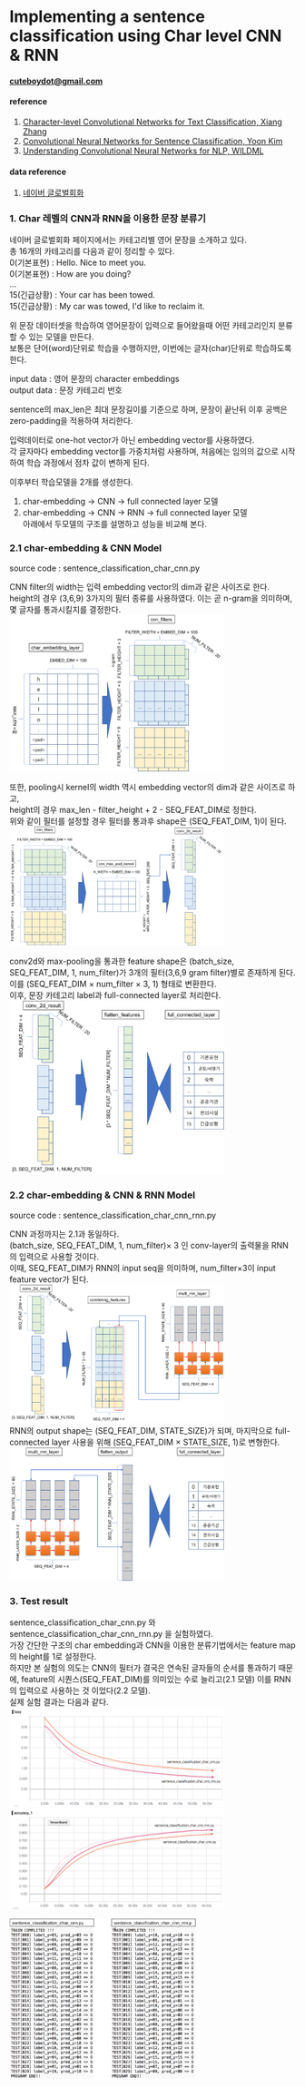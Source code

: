 # Implementing a sentence classification using Char level CNN & RNN

#### cuteboydot@gmail.com

#### reference
1. [Character-level Convolutional Networks for Text Classification, Xiang Zhang](https://papers.nips.cc/paper/5782-character-level-convolutional-networks-for-text-classification.pdf)
2. [Convolutional Neural Networks for Sentence Classification, Yoon Kim](https://arxiv.org/pdf/1408.5882.pdf)
3. [Understanding Convolutional Neural Networks for NLP, WILDML](http://www.wildml.com/2015/11/understanding-convolutional-neural-networks-for-nlp/)

#### data reference
1. [네이버 글로벌회화](http://phrasebook.naver.com/detail.nhn?bigCategoryNo=2&targetLanguage=en)

### 1. Char 레벨의 CNN과 RNN을 이용한 문장 분류기
네이버 글로벌회화 페이지에서는 카테고리별 영어 문장을 소개하고 있다.  
총 16개의 카테고리를 다음과 같이 정리할 수 있다.  
0(기본표현) : Hello. Nice to meet you.  
0(기본표현) : How are you doing?  
...  
15(긴급상황) : Your car has been towed.  
15(긴급상황) : My car was towed, I'd like to reclaim it.  
  
위 문장 데이터셋을 학습하여 영어문장이 입력으로 들어왔을때 어떤 카테고리인지 분류할 수 있는 모델을 만든다.  
보통은 단어(word)단위로 학습을 수행하지만, 이번에는 글자(char)단위로 학습하도록 한다.  
  
input data : 영어 문장의 character embeddings  
output data : 문장 카테고리 번호  
  
sentence의 max_len은 최대 문장길이를 기준으로 하며, 문장이 끝난뒤 이후 공백은 zero-padding을 적용하여 처리한다.  
  
입력데이터로 one-hot vector가 아닌 embedding vector를 사용하였다.  
각 글자마다 embedding vector를 가중치처럼 사용하며, 처음에는 임의의 값으로 시작하여 학습 과정에서 점차 값이 변하게 된다.  
  
이후부터 학습모델을 2개를 생성한다.  
1) char-embedding -> CNN -> full connected layer 모델  
2) char-embedding -> CNN -> RNN -> full connected layer 모델  
아래에서 두모델의 구조를 설명하고 성능을 비교해 본다.  
  
### 2.1 char-embedding & CNN Model
source code : sentence_classification_char_cnn.py  
  
CNN filter의 width는 입력 embedding vector의 dim과 같은 사이즈로 한다.  
height의 경우 (3,6,9) 3가지의 필터 종류를 사용하였다. 이는 곧 n-gram을 의미하며, 몇 글자를 통과시킬지를 결정한다. 
<img src="./img/img1.png" width="75%">  
   
또한, pooling시 kernel의 width 역시 embedding vector의 dim과 같은 사이즈로 하고,   
height의 경우 max_len - filter_height + 2 - SEQ_FEAT_DIM로 정한다.  
위와 같이 필터를 설정할 경우 필터를 통과후 shape은 (SEQ_FEAT_DIM, 1)이 된다.  
<img src="./img/img2.png" width="75%">  
  
conv2d와 max-pooling을 통과한 feature shape은 (batch_size, SEQ_FEAT_DIM, 1, num_filter)가 3개의 필터(3,6,9 gram filter)별로 존재하게 된다.  
이를 (SEQ_FEAT_DIM × num_filter × 3, 1) 형태로 변환한다.  
이후, 문장 카테고리 label과 full-connected layer로 처리한다. 
<img src="./img/img3.png" width="75%">  
  
  
### 2.2 char-embedding & CNN & RNN Model
source code : sentence_classification_char_cnn_rnn.py  
  
CNN 과정까지는 2.1과 동일하다.  
(batch_size, SEQ_FEAT_DIM, 1, num_filter)× 3 인 conv-layer의 출력물을 RNN의 입력으로 사용할 것이다.  
이때, SEQ_FEAT_DIM가 RNN의 input seq을 의미하며, num_filter×3이 input feature vector가 된다.  
<img src="./img/img4.png" width="75%">  
RNN의 output shape는 (SEQ_FEAT_DIM, STATE_SIZE)가 되며, 마지막으로 full-connected layer 사용을 위해 (SEQ_FEAT_DIM × STATE_SIZE, 1)로 변형한다.  
<img src="./img/img5.png" width="75%">  
  

  
### 3. Test result  
sentence_classification_char_cnn.py 와 sentence_classification_char_cnn_rnn.py 을 실험하였다.  
가장 간단한 구조의 char embedding과 CNN을 이용한 분류기법에서는 feature map의 height를 1로 설정한다.  
하지만 본 실험의 의도는 CNN의 필터가 결국은 연속된 글자들의 순서를 통과하기 때문에, feature의 시퀀스(SEQ_FEAT_DIM)를 의미있는 수로 늘리고(2.1 모델)
이를 RNN의 입력으로 사용하는 것 이었다(2.2 모델).  
실제 실험 결과는 다음과 같다.    
<img src="./img/loss.png" width="75%">   
<img src="./img/acc.png" width="75%">  
  
<img src="./img/result_test.png" width="65%">

